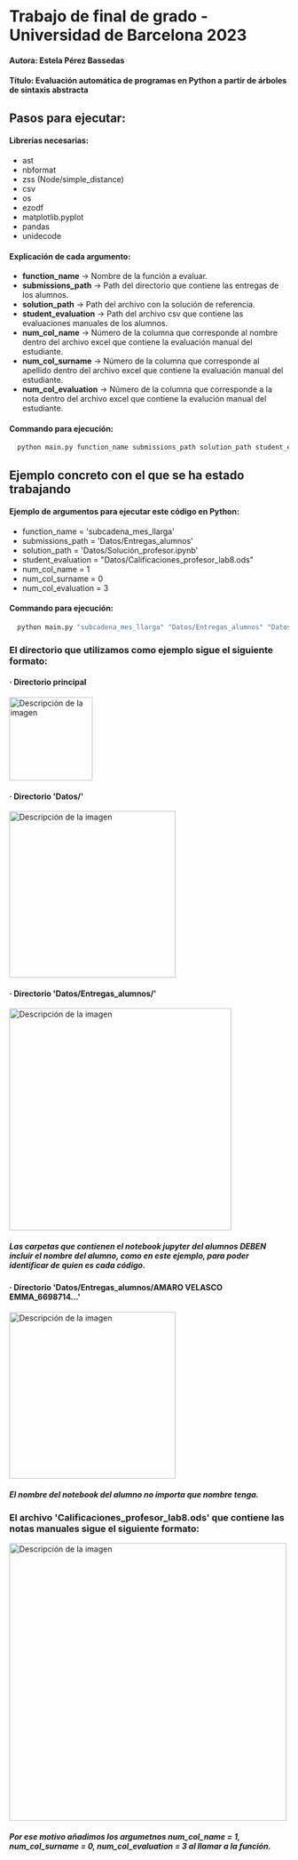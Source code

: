 # Trabajo de final de grado - Universidad de Barcelona 2023
#### Autora: Estela Pérez Bassedas
#### Título: Evaluación automática de programas en Python a partir de árboles de sintaxis abstracta

## Pasos para ejecutar:
#### Librerias necesarias:
- ast
- nbformat
- zss (Node/simple_distance)
- csv
- os
- ezodf
- matplotlib.pyplot
- pandas
- unidecode

#### Explicación de cada argumento:
- **function_name** -> Nombre de la función a evaluar.
- **submissions_path** -> Path del directorio que contiene las entregas de los alumnos.
- **solution_path** -> Path del archivo con la solución de referencia.
- **student_evaluation** -> Path del archivo csv que contiene las evaluaciones manuales de los alumnos.
- **num_col_name** -> Número de la columna que corresponde al nombre dentro del archivo excel que contiene la evaluación manual del estudiante.
- **num_col_surname** -> Número de la columna que corresponde al apellido dentro del archivo excel que contiene la evaluación manual del estudiante.
- **num_col_evaluation** -> Número de la columna que corresponde a la nota dentro del archivo excel que contiene la evalución manual del estudiante.

#### Commando para ejecución:
```python
  python main.py function_name submissions_path solution_path student_evaluation num_col_name num_col_surname num_col_evaluation
```
## Ejemplo concreto con el que se ha estado trabajando
#### Ejemplo de argumentos para ejecutar este código en Python:
- function_name = 'subcadena_mes_llarga'
- submissions_path = 'Datos/Entregas_alumnos'
- solution_path = 'Datos/Solución_profesor.ipynb'
- student_evaluation = "Datos/Calificaciones_profesor_lab8.ods"
- num_col_name = 1
- num_col_surname = 0
- num_col_evaluation = 3

#### Commando para ejecución:
```python
  python main.py "subcadena_mes_llarga" "Datos/Entregas_alumnos" "Datos/Solución_profesor.ipynb" "Datos/Calificaciones_profesor_lab8.ods" 1 0 3
```

### El directorio que utilizamos como ejemplo sigue el siguiente formato:

#### · Directorio principal
<image src="https://github.com/eperezba14/TFG_Estela_Perez_Bassedas/assets/72269905/67c20e5b-b697-4946-b058-4688e51d656f" alt="Descripción de la imagen" width="150">
  
#### · Directorio 'Datos/'
<image src="https://github.com/eperezba14/TFG_Estela_Perez_Bassedas/assets/72269905/762adfdd-7b84-4c03-b999-8c2639deca3d" alt="Descripción de la imagen" width="300">
  
#### · Directorio 'Datos/Entregas_alumnos/'
<image src="https://github.com/eperezba14/TFG_Estela_Perez_Bassedas/assets/72269905/606499fa-7614-4e7a-8aba-6027e3b4eac8" alt="Descripción de la imagen" width="400">

##### Las carpetas que contienen el notebook jupyter del alumnos DEBEN incluir el nombre del alumno, como en este ejemplo, para poder identificar de quien es cada código.
  
#### · Directorio 'Datos/Entregas_alumnos/AMARO VELASCO EMMA_6698714...'
<image src="https://github.com/eperezba14/TFG_Estela_Perez_Bassedas/assets/72269905/acb4be20-5700-4566-ae9f-e5bfee7fd2c6" alt="Descripción de la imagen" width="300">

##### El nombre del notebook del alumno no importa que nombre tenga.

### El archivo 'Calificaciones_profesor_lab8.ods' que contiene las notas manuales sigue el siguiente formato:
<image src="https://github.com/eperezba14/TFG_Estela_Perez_Bassedas/assets/72269905/3d9169f6-d5a3-4c07-bdcb-55d320379aa7" alt="Descripción de la imagen" width="500">

##### Por ese motivo añadimos los argumetnos num_col_name = 1, num_col_surname = 0, num_col_evaluation = 3 al llamar a la función.


